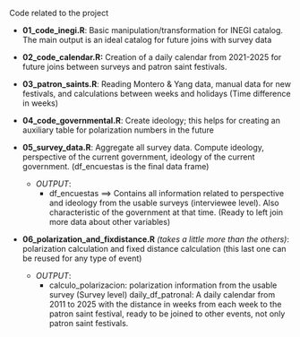 Code related to the project

- **01_code_inegi.R**: Basic manipulation/transformation for INEGI catalog. The main output is an ideal catalog for future joins with survey data

- **02_code_calendar.R:** Creation of a daily calendar from 2021-2025 for future joins between surveys and patron saint festivals.

- **03_patron_saints.R**: Reading Montero & Yang data, manual data for new festivals, and calculations between weeks and holidays (Time difference in weeks) 

- **04_code_governmental.R**: Create ideology; this helps for creating an auxiliary table for polarization numbers in the future

- **05_survey_data.R**: Aggregate all survey data. Compute ideology, perspective of the current government, ideology of the current government. (df_encuestas is the final data frame) 
  - *OUTPUT*: 
    - df_encuestas ==> Contains all information related to perspective and ideology from the usable surveys (interviewee level). Also characteristic of the government at that time. (Ready to left join more data about other variables)

- **06_polarization_and_fixdistance.R** *(takes a little more than the others)*: polarization calculation and fixed distance calculation (this last one can be reused for any type of event) 
  - *OUTPUT*: 
    - calculo_polarizacion: polarization information from the usable survey (Survey level) 
daily_df_patronal: A daily calendar from 2011 to 2025 with the distance in weeks from each week to the patron saint festival, ready to be joined to other events, not only patron saint festivals. 

